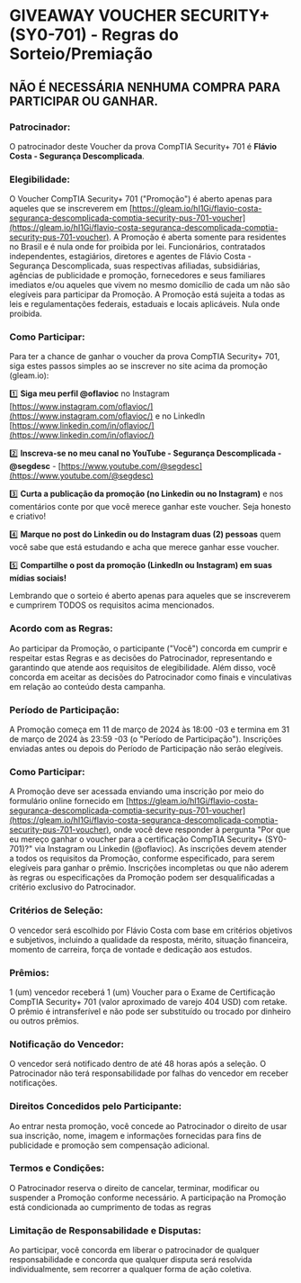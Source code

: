# GIVEAWAY VOUCHER SECURITY+ (SY0-701) - Regras do Sorteio/Premiação

## NÃO É NECESSÁRIA NENHUMA COMPRA PARA PARTICIPAR OU GANHAR.

### Patrocinador:
O patrocinador deste Voucher da prova CompTIA Security+ 701 é **Flávio Costa - Segurança Descomplicada**.

### Elegibilidade:
O Voucher CompTIA Security+ 701 ("Promoção") é aberto apenas para aqueles que se inscreverem em [https://gleam.io/hI1Gi/flavio-costa-seguranca-descomplicada-comptia-security-pus-701-voucher](https://gleam.io/hI1Gi/flavio-costa-seguranca-descomplicada-comptia-security-pus-701-voucher). A Promoção é aberta somente para residentes no Brasil e é nula onde for proibida por lei. Funcionários, contratados independentes, estagiários, diretores e agentes de Flávio Costa - Segurança Descomplicada, suas respectivas afiliadas, subsidiárias, agências de publicidade e promoção, fornecedores e seus familiares imediatos e/ou aqueles que vivem no mesmo domicílio de cada um não são elegíveis para participar da Promoção. A Promoção está sujeita a todas as leis e regulamentações federais, estaduais e locais aplicáveis. Nula onde proibida.

### Como Participar:


Para ter a chance de ganhar o voucher da prova CompTIA Security+ 701, siga estes passos simples ao se inscrever no site acima da promoção (gleam.io):


1️⃣ **Siga meu perfil @oflavioc** no Instagram [https://www.instagram.com/oflavioc/](https://www.instagram.com/oflavioc/) e no LinkedIn [https://www.linkedin.com/in/oflavioc/](https://www.linkedin.com/in/oflavioc/)

2️⃣ **Inscreva-se no meu canal no YouTube - Segurança Descomplicada - @segdesc** - [https://www.youtube.com/@segdesc](https://www.youtube.com/@segdesc)

3️⃣ **Curta a publicação da promoção (no Linkedin ou no Instagram)** e nos comentários conte por que você merece ganhar este voucher. Seja honesto e criativo!

4️⃣ **Marque no post do Linkedin ou do Instagram duas (2) pessoas** quem você sabe que está estudando e acha que merece ganhar esse voucher.

5️⃣ **Compartilhe o post da promoção (LinkedIn ou Instagram) em suas mídias sociais!**


Lembrando que o sorteio é aberto apenas para aqueles que se inscreverem e cumprirem TODOS os requisitos acima mencionados. 


### Acordo com as Regras:
Ao participar da Promoção, o participante ("Você") concorda em cumprir e respeitar estas Regras e as decisões do Patrocinador, representando e garantindo que atende aos requisitos de elegibilidade. Além disso, você concorda em aceitar as decisões do Patrocinador como finais e vinculativas em relação ao conteúdo desta campanha.

### Período de Participação:
A Promoção começa em 11 de março de 2024 às 18:00 -03 e termina em 31 de março de 2024 às 23:59 -03 (o "Período de Participação"). Inscrições enviadas antes ou depois do Período de Participação não serão elegíveis.

### Como Participar:
A Promoção deve ser acessada enviando uma inscrição por meio do formulário online fornecido em [https://gleam.io/hI1Gi/flavio-costa-seguranca-descomplicada-comptia-security-pus-701-voucher](https://gleam.io/hI1Gi/flavio-costa-seguranca-descomplicada-comptia-security-pus-701-voucher), onde você deve responder à pergunta "Por que eu mereço ganhar o voucher para a certificação CompTIA Security+ (SY0-701)?" via Instagram ou Linkedin (@oflavioc). As inscrições devem atender a todos os requisitos da Promoção, conforme especificado, para serem elegíveis para ganhar o prêmio. Inscrições incompletas ou que não aderem às regras ou especificações da Promoção podem ser desqualificadas a critério exclusivo do Patrocinador.

### Critérios de Seleção:
O vencedor será escolhido por Flávio Costa com base em critérios objetivos e subjetivos, incluindo a qualidade da resposta, mérito, situação financeira, momento de carreira, força de vontade e dedicação aos estudos.

### Prêmios:
1 (um) vencedor receberá 1 (um) Voucher para o Exame de Certificação CompTIA Security+ 701 (valor aproximado de varejo 404 USD) com retake. O prêmio é intransferível e não pode ser substituído ou trocado por dinheiro ou outros prêmios.

### Notificação do Vencedor:
O vencedor será notificado dentro de até 48 horas após a seleção. O Patrocinador não terá responsabilidade por falhas do vencedor em receber notificações.

### Direitos Concedidos pelo Participante:
Ao entrar nesta promoção, você concede ao Patrocinador o direito de usar sua inscrição, nome, imagem e informações fornecidas para fins de publicidade e promoção sem compensação adicional.

### Termos e Condições:
O Patrocinador reserva o direito de cancelar, terminar, modificar ou suspender a Promoção conforme necessário. A participação na Promoção está condicionada ao cumprimento de todas as regras

### Limitação de Responsabilidade e Disputas:
Ao participar, você concorda em liberar o patrocinador de qualquer responsabilidade e concorda que qualquer disputa será resolvida individualmente, sem recorrer a qualquer forma de ação coletiva.
